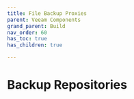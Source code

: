 ```yaml
---
title: File Backup Proxies
parent: Veeam Components
grand_parent: Build
nav_order: 60
has_toc: true
has_children: true

---
```


# Backup Repositories
